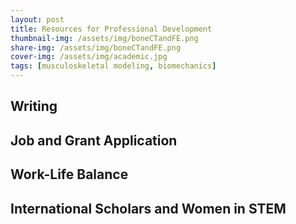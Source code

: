 ```yaml
---
layout: post
title: Resources for Professional Development
thumbnail-img: /assets/img/boneCTandFE.png
share-img: /assets/img/boneCTandFE.png
cover-img: /assets/img/academic.jpg
tags: [musculoskeletal modeling, biomechanics]
---
```


## Writing




## Job and Grant Application




## Work-Life Balance



## International Scholars and Women in STEM